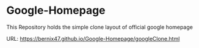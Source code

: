 # Google-Homepage
This Repository holds the simple clone layout of official google homepage

URL: https://bernix47.github.io/Google-Homepage/googleClone.html
